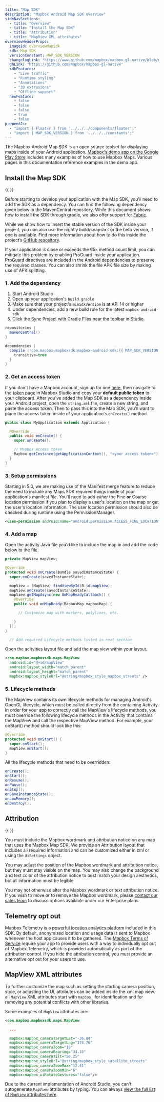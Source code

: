```yaml
---
title: "Map SDK"
description: "Mapbox Android Map SDK overview"
sideNavSections:
  - title: "Overview"
  - title: "Install the Map SDK"
  - title: "Attribution"
  - title: "MapView XML attributes"
overviewHeaderProps:
  imageId: overviewMapSdk
  sdk: Map SDK
  versionConstant: MAP_SDK_VERSION
  changelogLink: "https://www.github.com/mapbox/mapbox-gl-native/blob/master/platform/android/CHANGELOG.md"
  ghLink: "https://github.com/mapbox/mapbox-gl-native"
  sdkFeatures:
    - "Live traffic"
    - "Runtime styling"
    - "Annotations"
    - "3D extrusions"
    - "Offline support"
  newFeature:
    - false
    - false
    - false
    - true
    - false
prependJs:
  - "import { Floater } from '../../../components/floater';"
  - "import { MAP_SDK_VERSION } from '../../../constants';"
---
```

The Mapbox Android Map SDK is an open source toolset for displaying maps inside of your Android application. [Mapbox's demo app on the Google Play Store](https://play.google.com/store/apps/details?id=com.mapbox.mapboxandroiddemo&hl=en) includes many examples of how to use Mapbox Maps. Various pages in this documentation reference examples in the demo app.

## Install the Map SDK

{{
  <Floater
    url="https://www.mapbox.com/install/android/"
    title="Begin installation"
    category="guide"
    text="A step-by-step walkthrough to help you get started with Android Map SDK."
  />
}}

Before starting to develop your application with the Map SDK, you'll need to add the SDK as a dependency. You can find the following dependency given below in the MavenCentral repository. While this document shows how to install the SDK through gradle, we also offer support for [Fabric](https://fabric.io/kits/android/mapbox/install).

While we show how to insert the stable version of the SDK inside your project, you can also use the nightly build/snapshot or the beta version, if one is available. Find more information about how to do this inside the project’s [GitHub repository](https://github.com/mapbox/mapbox-gl-native/tree/master/platform/android/#readme).

If your application is close or exceeds the 65k method count limit, you can mitigate this problem by enabling ProGuard inside your application. ProGuard directives are included in the Android dependencies to preserve the required classes. You can also shrink the file APK file size by making use of APK splitting.

### 1. Add the dependency

1. Start Android Studio
2. Open up your application's `build.gradle`
3. Make sure that your project's `minSdkVersion` is at API 14 or higher
4. Under dependencies, add a new build rule for the latest `mapbox-android-sdk`
5. Click the Sync Project with Gradle Files near the toolbar in Studio.

```groovy
repositories {
  mavenCentral()
}

dependencies {
  compile ('com.mapbox.mapboxsdk:mapbox-android-sdk:{{ MAP_SDK_VERSION }}@aar'){
    transitive=true
  }
}
```

### 2. Get an access token

If you don't have a Mapbox account, sign up for one [here](https://www.mapbox.com/signup/), then navigate to the [token page](https://www.mapbox.com/studio/account/tokens/) in Mapbox Studio and copy your **default public token** to your clipboard. After you've added the Map SDK as a dependency inside your Android project, open the `string.xml` file, create a new string, and paste the access token. Then to pass this into the Map SDK, you'll want to place the access token inside of your application's `onCreate()` method.

```java
public class MyApplication extends Application {

  @Override
  public void onCreate() {
    super.onCreate();

    // Mapbox Access token
    Mapbox.getInstance(getApplicationContext(), "<your access token>");
  }
}
```

### 3. Setup permissions

Starting in 5.0, we are making use of the Manifest merge feature to reduce the need to include any Maps SDK required things inside of your application's manifest file. You'll need to add _either_ the Fine **or** Coarse location permission if you plan to display a user's location on the map or get the user's location information. The user location permission should also be checked during runtime using the PermissionManager.

```xml
<uses-permission android:name="android.permission.ACCESS_FINE_LOCATION" />
```

### 4. Add a map

Open the activity Java file you'd like to include the map in and add the code below to the file.

```java
private MapView mapView;

@Override
protected void onCreate(Bundle savedInstanceState) {
  super.onCreate(savedInstanceState);

  mapView = (MapView) findViewById(R.id.mapView);
  mapView.onCreate(savedInstanceState);
  mapView.getMapAsync(new OnMapReadyCallback() {
    @Override
    public void onMapReady(MapboxMap mapboxMap) {

      // Customize map with markers, polylines, etc.

    }
  });
}

  // Add required Lifecycle methods listed in next section
```

Open the acitvities layout file and add the map view within your layout.

```xml
<com.mapbox.mapboxsdk.maps.MapView
  android:id="@+id/mapView"
  android:layout_width="match_parent"
  android:layout_height="match_parent"
  mapbox:mapbox_styleUrl="@string/mapbox_style_mapbox_streets" />
```

### 5. Lifecycle methods

The MapView contains its own lifecycle methods for managing Android's OpenGL lifecycle, which must be called directly from the containing Activity. In order for your app to correctly call the MapView's lifecycle methods, you must override the following lifecycle methods in the Activity that contains the MapView and call the respective MapView method. For example, your onStart() method should look like this:

```java
@Override
protected void onStart() {
  super.onStart();
  mapView.onStart();
}
```

All the lifecycle methods that need to be overridden:

```java
onCreate();
onStart();
onResume();
onPause();
onStop();
onSaveInstanceState();
onLowMemory();
onDestroy();
```

## Attribution

{{
  <Floater
    url="https://www.mapbox.com/help/attribution/"
    title="Attribution guidelines"
    category="help"
    text="Learn more about what kinds of attribution Mapbox require and why."
  />
}}

You must include the Mapbox wordmark and attribution notice on any map that uses the Mapbox Map SDK. We provide an Attribution layout that includes all required information and can be customized either in xml or using the `UiSettings` object.

You may adjust the position of the Mapbox wordmark and attribution notice, but they must stay visible on the map. You may also change the background and text color of the attribution notice to best match your design aesthetics, but all information must be  legible.

You may not otherwise alter the Mapbox wordmark or text attribution notice. If you wish to move or to remove the Mapbox wordmark, please [contact our sales team](https://www.mapbox.com/contact/sales/) to discuss options available under our Enterprise plans.

## Telemetry opt out
Mapbox Telemetry is a [powerful location analytics platform](https://www.mapbox.com/telemetry/) included in this SDK. By default, anonymized location and usage data is sent to Mapbox whenever the host app causes it to be gathered. The [Mapbox Terms of Service](https://www.mapbox.com/tos/) require your app to provide users with a way to individually opt out of Mapbox Telemetry, which is provided automatically as part of the [attribution](#attribution) control. If you hide the attribution control, you must provide an alternative opt out for your users to use.

## MapView XML attributes

To further customize the map such as setting the starting camera position, style, or adjusting the UI, attributes can be added inside the xml map view. all `MapView` XML attributes start with
`mapbox_` for identification and for removing any potential conflicts with other libraries.

Some examples of `MapView` attributes are:

```xml
<com.mapbox.mapboxsdk.maps.MapView

  ...

  mapbox:mapbox_cameraTargetLat="-36.84"
  mapbox:mapbox_cameraTargetLng="174.76"
  mapbox:mapbox_cameraZoom="10"
  mapbox:mapbox_cameraBearing="34.33"
  mapbox:mapbox_cameraTilt="50.25"
  mapbox:mapbox_styleUrl="@string/mapbox_style_satellite_streets"
  mapbox:mapbox_cameraZoomMax="12.41"
  mapbox:mapbox_cameraZoomMin="6"
  mapbox:mapbox_uiRotateGestures="false"/>
```

Due to the current implementation of Android Studio, you can't autogenerate `MapView` attributes by typing. You can always [view the full list of `MapView` attributes here](https://github.com/mapbox/mapbox-gl-native/blob/master/platform/android/MapboxGLAndroidSDK/src/main/res/values/attrs.xml).
